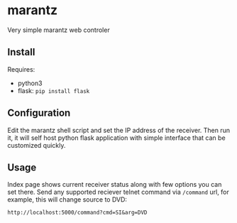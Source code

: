 # marantz

Very simple marantz web controler

## Install

Requires:
- python3
- flask: `pip install flask`

## Configuration

Edit the marantz shell script and set the IP address of the receiver. Then run it, it will self host python flask application with simple interface that can be customized quickly.

## Usage

Index page shows current receiver status along with few options you can set there. Send any supported reciever telnet command via `/command` url, for example, this will change source to DVD:

```
http://localhost:5000/command?cmd=SI&arg=DVD
```
